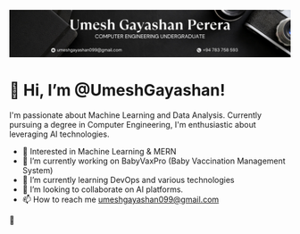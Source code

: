 ![GithubPic](https://github.com/UmeshGayashan/UmeshGayashan/blob/main/src/assets/extra/GithubPic.png)
# 👋 Hi, I’m @UmeshGayashan!

I'm passionate about Machine Learning and Data Analysis. Currently pursuing a degree in Computer Engineering, I'm enthusiastic about leveraging AI technologies.

- 👀 Interested in Machine Learning & MERN
- 🔭 I’m currently working on BabyVaxPro (Baby Vaccination Management System)
- 🌱 I’m currently learning DevOps and various technologies
- 💞️ I’m looking to collaborate on AI platforms.
- 📫 How to reach me umeshgayashan099@gmail.com

<!---
UmeshGayashan/UmeshGayashan is a ✨ special ✨ repository because its `README.md` (this file) appears on your GitHub profile.
You can click the Preview link to take a look at your changes.
--->



🌱 

<!-- 👨‍💻 All of my projects are available at  -->

<!-- 📝 I regularly write articles on https://medium.com/ -->





<!-- 📄 Know about my experiences https://tharindujayawardhana.me -->

<!-- ⚡ Fun fact Coding is like cooking in a kitchen where recipe is your srs and kitchen is your ide -->

